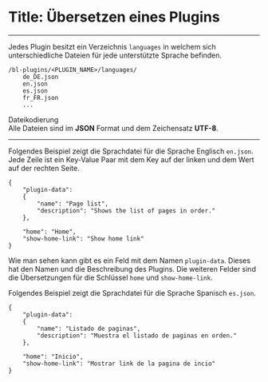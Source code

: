 # Title: Übersetzen eines Plugins
<!-- Position: 1 -->
---
Jedes Plugin besitzt ein Verzeichnis `languages` in welchem sich unterschiedliche Dateien für jede unterstützte Sprache befinden.

```
/bl-plugins/<PLUGIN_NAME>/languages/
	de_DE.json
	en.json
	es.json
	fr_FR.json
	...
```

<div class="note">
<div class="title">Dateikodierung</div>
Alle Dateien sind im <b>JSON</b> Format und dem Zeichensatz <b>UTF-8</b>.
</div>

---

Folgendes Beispiel zeigt die Sprachdatei für die Sprache Englisch `en.json`. 
Jede Zeile ist ein Key-Value Paar mit dem Key auf der linken und dem Wert auf der rechten Seite.

<pre><code data-language="JSON">{
	"plugin-data":
	{
		"name": "Page list",
		"description": "Shows the list of pages in order."
	},

	"home": "Home",
	"show-home-link": "Show home link"
}</code></pre>

Wie man sehen kann gibt es ein Feld mit dem Namen `plugin-data`. Dieses hat den Namen und die Beschreibung des Plugins.
Die weiteren Felder sind die Übersetzungen für die Schlüssel `home` und `show-home-link`.

Folgendes Beispiel zeigt die Sprachdatei für die Sprache Spanisch `es.json`.

<pre><code data-language="JSON">{
	"plugin-data":
	{
		"name": "Listado de paginas",
		"description": "Muestra el listado de paginas en orden."
	},

    "home": "Inicio",
    "show-home-link": "Mostrar link de la pagina de incio"
}</code></pre>
